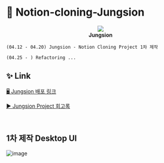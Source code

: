 # 📘 Notion-cloning-Jungsion

<p align="center"><img src="https://user-images.githubusercontent.com/72294509/165087597-d549b3fa-d79d-47ba-bde7-91df54783269.png">
  <br>
  <strong>Jungsion</strong>
</p>

```
(04.12 - 04.20) Jungsion - Notion Cloning Project 1차 제작

(04.25 - ) Refactoring ...
```

## ✨ Link

[🖥 Jungsion 배포 링크](https://notion-cloning-5kqkc79gh-jungjjeong.vercel.app/)

[▶ Jungsion Project 회고록](https://jungjjeong.github.io/devcourse/project/retrospective/notionCloning/)

<br>

## 1차 제작 Desktop UI

![image](https://user-images.githubusercontent.com/72294509/165088652-0fc3d933-a1e3-40a1-b2b8-8dc65df4bf3e.png)
